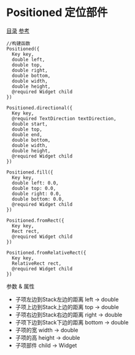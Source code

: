 # Positioned 定位部件

[目录](#toptop) [参考](https://api.flutter.dev/flutter/widgets/Positioned-class.html) 
```
//构建函数
Positioned({
  Key key,
  double left,
  double top,
  double right,
  double bottom,
  double width,
  double height,
  @required Widget child
})

Positioned.directional({
  Key key,
  @required TextDirection textDirection,
  double start,
  double top,
  double end,
  double bottom,
  double width,
  double height,
  @required Widget child
})

Positioned.fill({
  Key key,
  double left: 0.0,
  double top: 0.0,
  double right: 0.0,
  double bottom: 0.0,
  @required Widget child
})

Positioned.fromRect({
  Key key,
  Rect rect,
  @required Widget child
})

Positioned.fromRelativeRect({
  Key key,
  RelativeRect rect,
  @required Widget child
})
```
参数 & 属性
- 子项左边到Stack左边的距离 left → double
- 子项上边到Stack上边的距离 top → double
- 子项右边到Stack右边的距离 right → double
- 子项下边到Stack下边的距离 bottom → double
- 子项的宽 width → double
- 子项的高 height → double
- 子项部件 child → Widget
